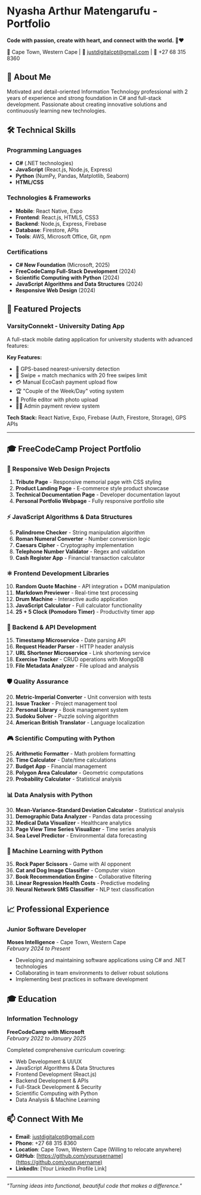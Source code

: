 # Nyasha Arthur Matengarufu - Portfolio

**Code with passion, create with heart, and connect with the world.** 💬❤️

📍 Cape Town, Western Cape | 📧 justdigitalcpt@gmail.com | 📱 +27 68 315 8360

## 🚀 About Me

Motivated and detail-oriented Information Technology professional with 2 years of experience and strong foundation in C# and full-stack development. Passionate about creating innovative solutions and continuously learning new technologies.

## 🛠️ Technical Skills

### Programming Languages
- **C#** (.NET technologies)
- **JavaScript** (React.js, Node.js, Express)
- **Python** (NumPy, Pandas, Matplotlib, Seaborn)
- **HTML/CSS**

### Technologies & Frameworks
- **Mobile**: React Native, Expo
- **Frontend**: React.js, HTML5, CSS3
- **Backend**: Node.js, Express, Firebase
- **Database**: Firestore, APIs
- **Tools**: AWS, Microsoft Office, Git, npm

### Certifications
- **C# New Foundation** (Microsoft, 2025)
- **FreeCodeCamp Full-Stack Development** (2024)
- **Scientific Computing with Python** (2024)
- **JavaScript Algorithms and Data Structures** (2024)
- **Responsive Web Design** (2024)

## 💼 Featured Projects

### VarsityConnekt - University Dating App
A full-stack mobile dating application for university students with advanced features:

**Key Features:**
- 🎯 GPS-based nearest-university detection
- 💝 Swipe + match mechanics with 20 free swipes limit
- 💳 Manual EcoCash payment upload flow
- 🏆 "Couple of the Week/Day" voting system
- 👥 Profile editor with photo upload
- 👨‍💼 Admin payment review system

**Tech Stack:** React Native, Expo, Firebase (Auth, Firestore, Storage), GPS APIs

---

## 🎓 FreeCodeCamp Project Portfolio

### 📱 Responsive Web Design Projects
1. **Tribute Page** - Responsive memorial page with CSS styling
2. **Product Landing Page** - E-commerce style product showcase
3. **Technical Documentation Page** - Developer documentation layout
4. **Personal Portfolio Webpage** - Fully responsive portfolio site

### ⚡ JavaScript Algorithms & Data Structures
5. **Palindrome Checker** - String manipulation algorithm
6. **Roman Numeral Converter** - Number conversion logic
7. **Caesars Cipher** - Cryptography implementation
8. **Telephone Number Validator** - Regex and validation
9. **Cash Register App** - Financial transaction calculator

### ⚛️ Frontend Development Libraries
10. **Random Quote Machine** - API integration + DOM manipulation
11. **Markdown Previewer** - Real-time text processing
12. **Drum Machine** - Interactive audio application
13. **JavaScript Calculator** - Full calculator functionality
14. **25 + 5 Clock (Pomodoro Timer)** - Productivity timer app

### 🔧 Backend & API Development
15. **Timestamp Microservice** - Date parsing API
16. **Request Header Parser** - HTTP header analysis
17. **URL Shortener Microservice** - Link shortening service
18. **Exercise Tracker** - CRUD operations with MongoDB
19. **File Metadata Analyzer** - File upload and analysis

### 🛡️ Quality Assurance
20. **Metric-Imperial Converter** - Unit conversion with tests
21. **Issue Tracker** - Project management tool
22. **Personal Library** - Book management system
23. **Sudoku Solver** - Puzzle solving algorithm
24. **American British Translator** - Language localization

### 🎮 Scientific Computing with Python
25. **Arithmetic Formatter** - Math problem formatting
26. **Time Calculator** - Date/time calculations
27. **Budget App** - Financial management
28. **Polygon Area Calculator** - Geometric computations
29. **Probability Calculator** - Statistical analysis

### 📊 Data Analysis with Python
30. **Mean-Variance-Standard Deviation Calculator** - Statistical analysis
31. **Demographic Data Analyzer** - Pandas data processing
32. **Medical Data Visualizer** - Healthcare analytics
33. **Page View Time Series Visualizer** - Time series analysis
34. **Sea Level Predictor** - Environmental data forecasting

### 🎯 Machine Learning with Python
35. **Rock Paper Scissors** - Game with AI opponent
36. **Cat and Dog Image Classifier** - Computer vision
37. **Book Recommendation Engine** - Collaborative filtering
38. **Linear Regression Health Costs** - Predictive modeling
39. **Neural Network SMS Classifier** - NLP text classification

## 📈 Professional Experience

### Junior Software Developer
**Moses Intelligence** - Cape Town, Western Cape  
*February 2024 to Present*

- Developing and maintaining software applications using C# and .NET technologies
- Collaborating in team environments to deliver robust solutions
- Implementing best practices in software development

## 🎓 Education

### Information Technology
**FreeCodeCamp with Microsoft**  
*February 2022 to January 2025*

Completed comprehensive curriculum covering:
- Web Development & UI/UX
- JavaScript Algorithms & Data Structures
- Frontend Development (React.js)
- Backend Development & APIs
- Full-Stack Development & Security
- Scientific Computing with Python
- Data Analysis & Machine Learning

## 📫 Connect With Me

- **Email**: justdigitalcpt@gmail.com
- **Phone**: +27 68 315 8360
- **Location**: Cape Town, Western Cape (Willing to relocate anywhere)
- **GitHub**: [https://github.com/yourusername](https://github.com/yourusername)
- **LinkedIn**: [Your LinkedIn Profile Link]

---

*"Turning ideas into functional, beautiful code that makes a difference."*
